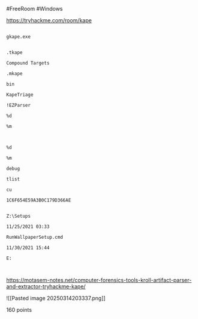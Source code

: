 #FreeRoom #Windows 

https://tryhackme.com/room/kape



```

gkape.exe


.tkape

Compound Targets

.mkape

bin

KapeTriage

!EZParser

%d

%m 



%d 

%m 

debug 

tlist 

cu 

1C6F654E59A3B0C179D366AE


Z:\Setups

11/25/2021 03:33

RunWallpaperSetup.cmd

11/30/2021 15:44

E:



```

https://motasem-notes.net/computer-forensics-tools-kroll-artifact-parser-and-extractor-tryhackme-kape/


![[Pasted image 20250314203337.png]]

160 points

































































